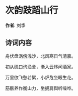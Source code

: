 # 次韵跂蹈山行

**作者**: 刘挚

## 诗词内容

舟伏盘涡傍浅沙，北风寒日气清嘉。

初从矶口询渔舍，渐入云林问酒家。

万里欲飞愁若絮，小炉危坐眼生花。

筋骸养作衡山力，坐拥肩舆听噪哗。

